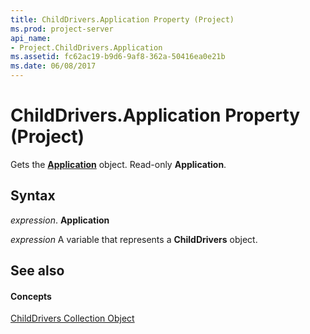 ```yaml
---
title: ChildDrivers.Application Property (Project)
ms.prod: project-server
api_name:
- Project.ChildDrivers.Application
ms.assetid: fc62ac19-b9d6-9af8-362a-50416ea0e21b
ms.date: 06/08/2017
---
```



# ChildDrivers.Application Property (Project)

Gets the  **[Application](Project.Application.md)** object. Read-only **Application**.


## Syntax

 _expression_. **Application**

 _expression_ A variable that represents a **ChildDrivers** object.


## See also


#### Concepts


[ChildDrivers Collection Object](Project.childdrivers.md)
